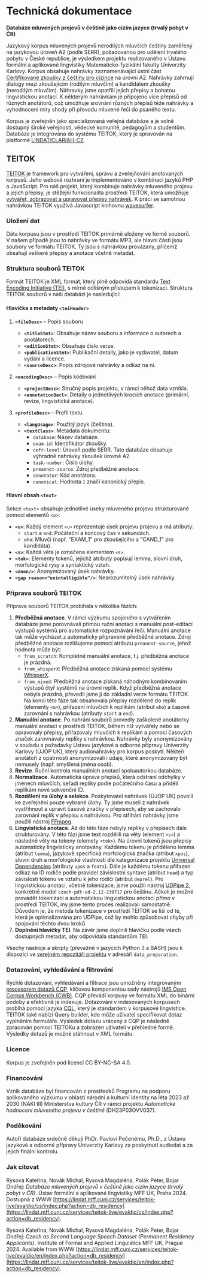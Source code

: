 # Technická dokumentace
**Databáze mluvených projevů v češtině jako cizím jazyce (trvalý pobyt v ČR)**

Jazykový korpus mluvených projevů nerodilých mluvčích češtiny zaměřený na jazykovou úroveň A2 (podle SERR), požadovanou pro udělení trvalého pobytu v České republice, je výsledkem projektu realizovaného v Ústavu formální a aplikované lingvistiky Matematicko-fyzikální fakulty Univerzity Karlovy. Korpus obsahuje nahrávky zaznamenávající ústní část [Certifikované zkoušky z češtiny pro cizince](http://ujop.cuni.cz/cce) na úrovni A2. Nahrávky zahrnují dialogy mezi zkoušejícím (rodilým mluvčím) a kandidátem zkoušky (nerodilým mluvčím). Náhravky jsme opatřili jejich přepisy a bohatou lingvistickou anotací. K některým nahrávkám je připojeno více přepisů od různých anotátorů, což umožňuje srovnání různých přepisů téže nahrávky a vyhodnocení míry shody při převodu mluvené řeči do psaného textu. 

Korpus je zveřejněn jako specializovaná veřejná databáze a je volně dostupný široké veřejnosti, vědecké komunitě, pedagogům a studentům.
Databáze je integrována do systému TEITOK, který je spravován na platformě [LINDAT/CLARIAH-CZ](https://lindat.cz/).

## TEITOK

[TEITOK](http://teitok.corpuswiki.org/) je framework pro vytváření, správu a zveřejňování anotovaných korpusů. 
Jeho webové rozhraní je implementováno v kombinaci jazyků PHP a JavaScript.
Pro náš projekt, který kombinuje nahrávky mluveného projevu a jejich přepisy, je stěžejní funkcionalita prostředí TEITOK, která umožňuje [vytvářet, zobrazovat a upravovat přepisy nahrávek](http://www.teitok.org/index.php?action=help&id=wavesurfer).
K práci se samotnou nahrávkou TEITOK využívá Javascript knihovnu [wavesurfer](http://wavesurfer-js.org/).

### Uložení dat
Dáta korpusu jsou v prostředí TEITOK primárně uloženy ve formě souborů.
V našem případě jsou to nahrávky ve formátu MP3, ale hlavní části jsou soubory ve formátu TEITOK.
Ty jsou s nahrávkou provázany, přičemž obsahují veškeré přepisy a anotace včetně metadat.

### Struktura souborů TEITOK
Formát TEITOK je XML formát, který plně odpovídá standardu [Text Encoding Initiative (TEI)](https://www.tei-c.org/), s mírně odlišným přístupem k tokenizaci.
Struktura TEITOK souborů v naši databázi je nasledující:

#### Hlavička s metadaty `<teiHeader>`
1. **`<fileDesc>`** – Popis souboru
    - **`<titleStmt>`**: Obsahuje název souboru a informace o autorech a anotátorech.
    - **`<editionStmt>`**: Obsahuje číslo verze.
    - **`<publicationStmt>`**: Publikační detaily, jako je vydavatel, datum vydání a licence.
    - **`<sourceDesc>`**: Popis zdrojové nahrávky a odkaz na ni.

2. **`<encodingDesc>`** – Popis kódování
    - **`<projectDesc>`**: Stručný popis projektu, v rámci něhož data vznikla.
    - **`<annotationDecl>`**: Detaily o jednotlivých krocích anotace (primární, revize, lingvistická anotace).

3. **`<profileDesc>`** – Profil textu
    - **`<langUsage>`**: Použitý jazyk (čeština).
    - **`<textClass>`**: Metadata dokumentu:
       - `database`: Název databáze.
       - `exam-id`: Identifikátor zkoušky.
       - `cefr-level`: Úroveň podle SERR. Tato databáze obsahuje výhradně nahrávky zkoušek úrovně A2.
       - `task-number`: Číslo úlohy.
       - `preannot-source`: Zdroj předběžné anotace.
       - `annotator`: Kód anotátora.
       - `canonical`: Hodnota `1` značí kanonický přepis.

#### Hlavní obsah `<text>`
Sekce `<text>` obsahuje jednotlivé úseky mluveného projevu strukturované pomocí elementů `<u>`:
- **`<u>`**: Každý element `<u>` reprezentuje úsek projevu projevu a má atributy:
   - `start` a `end`: Počáteční a koncový čas v sekundách.
   - `who`: Mluvčí (např. "EXAM_1" pro zkoušejícího a "CAND_1" pro kandidáta).
- **`<s>`**: Každá věta je označena elementem `<s>`.
- **`<tok>`**: Elementy tokenů, jejichž atributy popisují lemma, slovní druh, morfologické rysy a syntaktický vztah.
- **`<anon/>`**: Anonymizovaný úsek nahrávky.
- **`<gap reason="unintelligible"/>`**: Nesrozumitelný úsek nahrávky.

### Příprava souborů TEITOK
Příprava souborů TEITOK probíhala v několika fázích:

1. **Předběžná anotace**. V rámci výzkumu spojeného s vytvářením databáze jsme porovnávali přímou ruční anotaci s manuální post-editací výstupů systémů pro automatické rozpoznávání řeči. Manuální anotace tak může vycházet z automaticky připravené předběžné anotace. Zdroj předběžné anotace rozlišujeme pomocí atributu `preannot-source`, jehož hodnota může být:
    - `from_scratch`: Kompletně manuální anotace, t.j. předběžná anotace je prázdná.
    - `from_whisperX`: Předběžná anotace získaná pomocí systému [WhisperX](https://github.com/m-bain/whisperX).
    - `from_mixed`: Předběžná anotace získaná náhodným kombinovaním výstupů čtyř systémů na úrovni replik.
Když předběžná anotace nebyla prázdná, převedli jsme ji do základní verze formátu TEITOK.
Na konci této fáze tak obsahovala přepisy rozdělené do replik (elementy `<u>`), přiřazení mluvčích k replikám (atribut `who`) a časové zarovnání s nahrávkou (atributy `start` a `end`).
2. **Manuální anotace**. Po nahrání souborů provedly zaškolené anotátorky manuální anotaci v prostředí TEITOK, během níž vytvářely nebo se opravovaly přepisy, přiřazovaly mluvčích k replikám a pomocí časových značek zarovnávaly repliky s nahrávkou.
Nahrávky byly anonymizovány v souladu s požadavky Ústavu jazykové a odborné přípravy Univerzity Karlovy (ÚJOP UK), který audionahrávky pro korpus poskytl. Někteří anotátoři z opatrnosti anonymizovali i údaje, které anonymizovány být nemusely (např. smyšlená jména osob).
4. **Revize**. Ruční kontrola manuálních anotací spoluautorkou databáze.
5. **Normalizace**. Automatická úprava přepisů, která odstraní odchylky v jménech mluvčích, seřadí repliky podle počátečního času a přidělí replikám nové sekvenční ID.
6. **Rozdělení na úlohy a selekce**. Poskytovatel nahrávek (ÚJOP UK) povolil ke zveřejnění pouze vybrané úlohy. Ty jsme museli z nahrávek vystřihnout a upravit časové značky v přepisech, aby se zachovalo zarovnání replik v přepisu s nahrávkou. Pro střihání nahrávky jsme použili nástroj [FFmpeg](https://www.ffmpeg.org/).
7. **Lingvistická anotace**. Až do této fáze nebyly repliky v přepisech dále strukturovány. V této fázi jsme text rozdělili na věty (element `<s>`) a následně věty na tokeny (elemety `<tok>`). Na úrovni tokenů jsou přepisy automaticky lingvisticky anotovány. Každému tokenu je přiděleno lemma (atribut `lemma`), jazykově specifická morfologická značka (atribut `xpos`), slovní druh a morfologické vlastnosti dle kategorizace projektu [Universal Dependencies](https://universaldependencies.org/) (atributy `upos` a `feats`). Dále je každému tokenu přiřazen odkaz na ID rodiče podle pravidel závislostní syntaxe (atribut `head`) a typ závislosti tokenu ve vztahu k jeho rodiči (atribut `deprel`).
Pro lingvistickou anotaci, včetně tokenizace, jsme použili nástroj [UDPipe 2](https://ufal.mff.cuni.cz/udpipe/2), konkrétně model `czech-pdt-ud-2.12-230717` pro češtinu. Ačkoli je možné provádět tokenizaci a automatickou lingvistickou anotaci přímo v prostředí TEITOK, my jsme tento proces realizovali samostatně. Důvodem je, že metoda tokenizace v prostředí TEITOK se liší od té, která je optimalizována pro UDPipe, což by mohlo způsobovat chyby při spojování těchto dvou kroků.
8. **Doplnění hlavičky TEI**. Na závěr jsme doplnili hlavičku podle všech dostupných metadat, aby odpovídala standardům TEI.

Všechy nástroje a skripty (převažně v jazycích Python 3 a BASH) jsou k dispozici ve [verejném repozitáři projektu](https://github.com/ufal/evaldio) v adresáři `data_preparation`.

### Dotazování, vyhledávání a filtrování
Rychlé dotazování, vyhledávání a filtrace jsou umožněny integrovaným [procesorem dotazů CQP](https://cwb.sourceforge.io/files/CQP_Manual.pdf), klíčovou komponentou sady nástrojů [IMS Open Corpus Workbench (CWB)](https://cwb.sourceforge.io/).
CQP převádí korpusy ve formátu XML do binární podoby a efektivně je indexuje.
Dotazování v indexovaných korpusech probíhá pomocí jazyka [CQL](https://www.cambridge.org/sketch/help/userguides/CQL%20Help%201.3.pdf), který je standardem v korpusové lingvistice. 
TEITOK také nabízí Query builder, kde může uživatel specifikovat dotaz vyplněním formuláře. 
Výsledek dotazu vrácený z CQP je následně zpracován pomocí TEITOKu a zobrazen uživateli v přehledné formě.
Výsledky dotazů je možné stáhnout v XML formátu.



### Licence

Korpus je zveřejněn pod licencí CC BY-NC-SA 4.0.


### Financování

Vznik databáze byl financován z prostředků Programu na podporu aplikovaného výzkumu v oblasti národní a kulturní identity na léta 2023 až 2030 (NAKI III) Ministerstva kultury ČR v rámci projektu _Automatické hodnocení mluveného projevu v češtině_ (DH23P03OVV037).


### Poděkování

Autoři databáze srdečně děkují PhDr. Pavlovi Pečenému, Ph.D., z Ústavu jazykové a odborné přípravy Univerzity Karlovy za poskytnutí audiodat a za jejich finální kontrolu.


### Jak citovat

Rysová Kateřina, Novák Michal, Rysová Magdaléna, Polák Peter, Bojar Ondřej: _Databáze mluvených projevů v češtině jako cizím jazyce (trvalý pobyt v ČR)_. Ústav formální a aplikované lingvistiky MFF UK, Praha 2024. Dostupná z WWW [https://lindat.mff.cuni.cz/services/teitok-live/evaldio/cs/index.php?action=db_residency](https://lindat.mff.cuni.cz/services/teitok-live/evaldio/cs/index.php?action=db_residency).

Rysová Kateřina, Novák Michal, Rysová Magdaléna, Polák Peter, Bojar Ondřej: _Czech as Second Language Speech Dataset (Permanent Residency Applicants)_. Institute of Formal and Applied Linguistics MFF UK, Prague 2024. Available from WWW [https://lindat.mff.cuni.cz/services/teitok-live/evaldio/en/index.php?action=db_residency](https://lindat.mff.cuni.cz/services/teitok-live/evaldio/en/index.php?action=db_residency).
